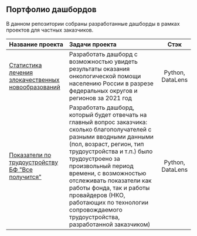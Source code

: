 ## Портфолио дашбордов

В данном репозитории собраны разработанные дашборды в рамках проектов для частных заказчиков.

|Название проекта|Задачи проекта|Стэк|
|:------------- |:------------------|:-----:|
|[Статистика лечения злокачественных новообразований](https://datalens.yandex/ivspa4cqwl4u7)|Разработать дашборд с возможностью увидеть результаты оказания онкологической помощи населению России в разрезе федеральных округов и регионов за 2021 год|Python, DataLens|
|[Показатели по трудоустройству БФ "Все получится"](https://datalens.yandex/oa3d5vbfvgbyd)|Разработать дашборд, который будет отвечать на главный вопрос заказчика: сколько благополучателей с разными вводными данными (пол, возраст, регион, тип трудоустройства и т.п.) было трудоустроено за произвольный период времени, с возможностью отслеживать показатели как работы фонда, так и работы провайдеров (НКО, работающих по технологии сопровождаемого трудоустройства, разработанной заказчиком)|Python, DataLens|
